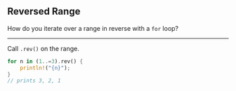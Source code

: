 ## Reversed Range

How do you iterate over a range in reverse with a `for` loop?

---

Call `.rev()` on the range.

```rust
for n in (1..=3).rev() {
    println!("{n}");
}
// prints 3, 2, 1
```

